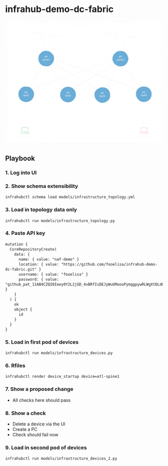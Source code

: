 # infrahub-demo-dc-fabric

![infrahub-demo-dc-fabric drawing](./infrahub-demo-dc-fabric.excalidraw.svg)

## Playbook

### 1. Log into UI
### 2. Show schema extensibility
```
infrahubctl schema load models/infrastructure_topology.yml
```
### 3. Load in topology data only
```
infrahubctl run models/infrastructure_topology.py
```
### 4. Paste API key
```
mutation {
  CoreRepositoryCreate(
    data: {
      name: { value: "naf-demo" }
      location: { value: "https://github.com/fooelisa/infrahub-demo-dc-fabric.git" }
      username: { value: "fooelisa" }
      password: { value: "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" }
    }
  ) {
    ok
    object {
      id
    }
  }
}
```

### 5. Load in first pod of devices
```
infrahubctl run models/infrastructure_devices.py
```
### 6. Rfiles
```
infrahubctl render device_startup device=atl-spine1
```
### 7. Show a proposed change
  - All checks here should pass
### 8. Show a check
  - Delete a device via the UI
  - Create a PC
  - Check should fail now
### 9. Load in second pod of devices
```
infrahubctl run models/infrastructure_devices_2.py
```